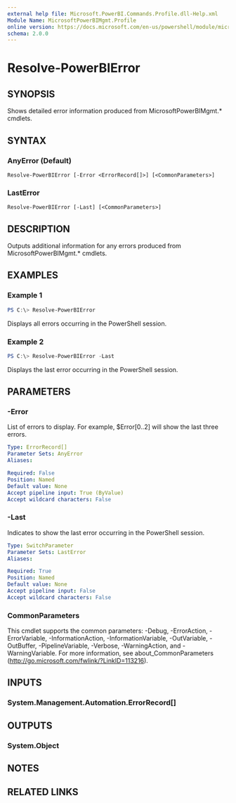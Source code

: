 ```yaml
---
external help file: Microsoft.PowerBI.Commands.Profile.dll-Help.xml
Module Name: MicrosoftPowerBIMgmt.Profile
online version: https://docs.microsoft.com/en-us/powershell/module/microsoftpowerbimgmt.profile/resolve-powerbierror?view=powerbi-ps
schema: 2.0.0
---
```


# Resolve-PowerBIError

## SYNOPSIS
Shows detailed error information produced from MicrosoftPowerBIMgmt.* cmdlets.

## SYNTAX

### AnyError (Default)
```
Resolve-PowerBIError [-Error <ErrorRecord[]>] [<CommonParameters>]
```

### LastError
```
Resolve-PowerBIError [-Last] [<CommonParameters>]
```

## DESCRIPTION
Outputs additional information for any errors produced from MicrosoftPowerBIMgmt.* cmdlets.

## EXAMPLES

### Example 1
```powershell
PS C:\> Resolve-PowerBIError
```

Displays all errors occurring in the PowerShell session.

### Example 2
```powershell
PS C:\> Resolve-PowerBIError -Last
```

Displays the last error occurring in the PowerShell session.

## PARAMETERS

### -Error
List of errors to display. For example, $Error[0..2] will show the last three errors.

```yaml
Type: ErrorRecord[]
Parameter Sets: AnyError
Aliases:

Required: False
Position: Named
Default value: None
Accept pipeline input: True (ByValue)
Accept wildcard characters: False
```

### -Last
Indicates to show the last error occurring in the PowerShell session.

```yaml
Type: SwitchParameter
Parameter Sets: LastError
Aliases:

Required: True
Position: Named
Default value: None
Accept pipeline input: False
Accept wildcard characters: False
```

### CommonParameters
This cmdlet supports the common parameters: -Debug, -ErrorAction, -ErrorVariable, -InformationAction, -InformationVariable, -OutVariable, -OutBuffer, -PipelineVariable, -Verbose, -WarningAction, and -WarningVariable. For more information, see about_CommonParameters (http://go.microsoft.com/fwlink/?LinkID=113216).

## INPUTS

### System.Management.Automation.ErrorRecord[]

## OUTPUTS

### System.Object

## NOTES

## RELATED LINKS
